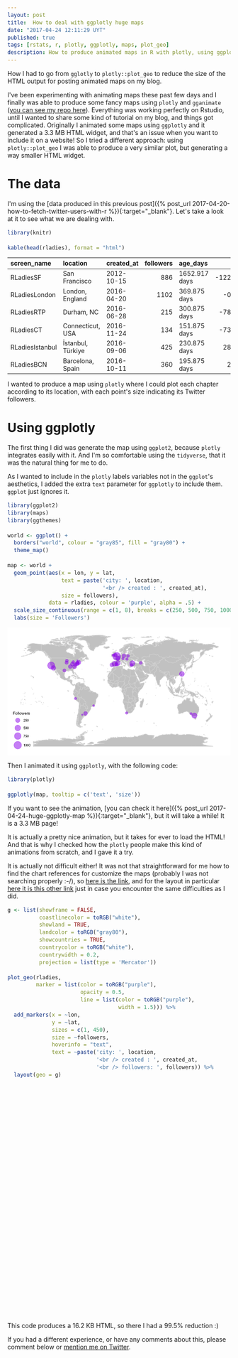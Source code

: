 ```yaml
---
layout: post
title:  How to deal with ggplotly huge maps
date: "2017-04-24 12:11:29 UYT"
published: true
tags: [rstats, r, plotly, ggplotly, maps, plot_geo]
description: How to produce animated maps in R with plotly, using ggplotly and plot_geo. While ggplotly is easier to use, it produces huge maps (using HTML widgets). Using plot_geo instead is incredibly more efficient.
---
```

How I had  to go from `gglotly` to `plotly::plot_geo` to reduce the size of the HTML output for posting animated maps on my blog.

<!--more-->
I've been experimenting with animating maps these past few days and I finally was able to produce some fancy maps using `plotly` and `gganimate` ([you can see my repo here](https://github.com/d4tagirl/R-Ladies-growth-maps)). Everything was working perfectly on Rstudio, until I wanted to share some kind of tutorial on my blog, and things got complicated. Originally I animated some maps using `ggplotly` and it generated a 3.3 MB HTML widget, and that's an issue when you want to include it on a website! So I tried a different approach: using `plotly::plot_geo` I was able to produce a very similar plot, but generating a way smaller HTML widget.

# The data

I'm using the [data produced in this previous post]({% post_url 2017-04-20-how-to-fetch-twitter-users-with-r %}){:target="_blank"}. Let's take a look at it to see what we are dealing with.




```r
library(knitr)

kable(head(rladies), format = "html")
```

<table>
 <thead>
  <tr>
   <th style="text-align:left;"> screen_name </th>
   <th style="text-align:left;"> location </th>
   <th style="text-align:left;"> created_at </th>
   <th style="text-align:right;"> followers </th>
   <th style="text-align:left;"> age_days </th>
   <th style="text-align:right;"> lon </th>
   <th style="text-align:right;"> lat </th>
  </tr>
 </thead>
<tbody>
  <tr>
   <td style="text-align:left;"> RLadiesSF </td>
   <td style="text-align:left;"> San Francisco </td>
   <td style="text-align:left;"> 2012-10-15 </td>
   <td style="text-align:right;"> 886 </td>
   <td style="text-align:left;"> 1652.917 days </td>
   <td style="text-align:right;"> -122.4194155 </td>
   <td style="text-align:right;"> 37.77493 </td>
  </tr>
  <tr>
   <td style="text-align:left;"> RLadiesLondon </td>
   <td style="text-align:left;"> London, England </td>
   <td style="text-align:left;"> 2016-04-20 </td>
   <td style="text-align:right;"> 1102 </td>
   <td style="text-align:left;"> 369.875 days </td>
   <td style="text-align:right;"> -0.1277583 </td>
   <td style="text-align:right;"> 51.50735 </td>
  </tr>
  <tr>
   <td style="text-align:left;"> RLadiesRTP </td>
   <td style="text-align:left;"> Durham, NC </td>
   <td style="text-align:left;"> 2016-06-28 </td>
   <td style="text-align:right;"> 215 </td>
   <td style="text-align:left;"> 300.875 days </td>
   <td style="text-align:right;"> -78.8986190 </td>
   <td style="text-align:right;"> 35.99403 </td>
  </tr>
  <tr>
   <td style="text-align:left;"> RLadiesCT </td>
   <td style="text-align:left;"> Connecticut, USA </td>
   <td style="text-align:left;"> 2016-11-24 </td>
   <td style="text-align:right;"> 134 </td>
   <td style="text-align:left;"> 151.875 days </td>
   <td style="text-align:right;"> -73.0877490 </td>
   <td style="text-align:right;"> 41.60322 </td>
  </tr>
  <tr>
   <td style="text-align:left;"> RLadiesIstanbul </td>
   <td style="text-align:left;"> İstanbul, Türkiye </td>
   <td style="text-align:left;"> 2016-09-06 </td>
   <td style="text-align:right;"> 425 </td>
   <td style="text-align:left;"> 230.875 days </td>
   <td style="text-align:right;"> 28.9783589 </td>
   <td style="text-align:right;"> 41.00824 </td>
  </tr>
  <tr>
   <td style="text-align:left;"> RLadiesBCN </td>
   <td style="text-align:left;"> Barcelona, Spain </td>
   <td style="text-align:left;"> 2016-10-11 </td>
   <td style="text-align:right;"> 360 </td>
   <td style="text-align:left;"> 195.875 days </td>
   <td style="text-align:right;"> 2.1734035 </td>
   <td style="text-align:right;"> 41.38506 </td>
  </tr>
</tbody>
</table>

I wanted to produce a map using `plotly` where I could plot each chapter according to its location, with each point's size indicating its Twitter followers. 

# Using ggplotly

The first thing I did was generate the map using `ggplot2`, because `plotly` integrates easily with it. And I'm so comfortable using the `tidyverse`, that it was the natural thing for me to do. 

As I wanted to include in the `plotly` labels variables not in the `ggplot`'s aesthetics, I added the extra `text` parameter for `ggplotly` to include them. `ggplot` just ignores it.


```r
library(ggplot2)
library(maps)
library(ggthemes)

world <- ggplot() +
  borders("world", colour = "gray85", fill = "gray80") +
  theme_map()

map <- world +
  geom_point(aes(x = lon, y = lat,
                 text = paste('city: ', location,
                              '<br /> created : ', created_at),
                 size = followers),
             data = rladies, colour = 'purple', alpha = .5) +
  scale_size_continuous(range = c(1, 8), breaks = c(250, 500, 750, 1000)) +
  labs(size = 'Followers')
```

<img src="/figure/source/how-to-deal-with-ggplotly-huge-maps/2017-04-26-how-to-deal-with-ggplotly-huge-maps/unnamed-chunk-2-1.png" style="display: block; margin: auto;" />

Then I animated it using `ggplotly`, with the following code:


```r
library(plotly)

ggplotly(map, tooltip = c('text', 'size'))
```

If you want to see the animation, [you can check it here]({% post_url 2017-04-24-huge-ggplotly-map %}){:target="_blank"}, but it will take a while! It is a 3.3 MB page!

It is actually a pretty nice animation, but it takes for ever to load the HTML! And that is why I checked how the `plotly` people make this kind of animations from scratch, and I gave it a try.

It is actually not difficult either! It was not that straightforward for me how to find the chart references for customize the maps (probably I was not searching properly :-/), so [here is the link](https://plot.ly/r/reference/), and for the layout in particular [here it is this other link](https://plot.ly/r/reference/#layout-geo/) just in case you encounter the same difficulties as I did.


```r
g <- list(showframe = FALSE,
          coastlinecolor = toRGB("white"),
          showland = TRUE,
          landcolor = toRGB("gray80"),
          showcountries = TRUE,
          countrycolor = toRGB("white"),
          countrywidth = 0.2,
          projection = list(type = 'Mercator'))

plot_geo(rladies,
         marker = list(color = toRGB("purple"),
                       opacity = 0.5,
                       line = list(color = toRGB("purple"),
                                   width = 1.5))) %>%
  add_markers(x = ~lon,
              y = ~lat,
              sizes = c(1, 450),
              size = ~followers,
              hoverinfo = "text",
              text = ~paste('city: ', location,
                            '<br /> created : ', created_at,
                            '<br /> followers: ', followers)) %>%
  layout(geo = g)
```

<!--html_preserve--><div id="122448892196" style="width:910px;height:520px;" class="plotly html-widget"></div>
<script type="application/json" data-for="122448892196">{"x":{"visdat":{"1224176c5235":["function () ","plotlyVisDat"]},"cur_data":"1224176c5235","attrs":{"1224176c5235":{"marker":{"color":"rgba(160,32,240,1)","opacity":0.5,"line":{"color":"rgba(160,32,240,1)","width":1.5}},"alpha":1,"sizes":[1,450],"x":{},"y":{},"type":"scatter","mode":"markers","size":{},"hoverinfo":"text","text":{}}},"layout":{"margin":{"b":40,"l":60,"t":25,"r":10},"mapType":"geo","geo":{"domain":{"x":[0,1],"y":[0,1]},"showframe":false,"coastlinecolor":"rgba(255,255,255,1)","showland":true,"landcolor":"rgba(204,204,204,1)","showcountries":true,"countrycolor":"rgba(255,255,255,1)","countrywidth":0.2,"projection":{"type":"Mercator"}},"dragmode":"zoom","showlegend":false},"source":"A","config":{"modeBarButtonsToAdd":[{"name":"Collaborate","icon":{"width":1000,"ascent":500,"descent":-50,"path":"M487 375c7-10 9-23 5-36l-79-259c-3-12-11-23-22-31-11-8-22-12-35-12l-263 0c-15 0-29 5-43 15-13 10-23 23-28 37-5 13-5 25-1 37 0 0 0 3 1 7 1 5 1 8 1 11 0 2 0 4-1 6 0 3-1 5-1 6 1 2 2 4 3 6 1 2 2 4 4 6 2 3 4 5 5 7 5 7 9 16 13 26 4 10 7 19 9 26 0 2 0 5 0 9-1 4-1 6 0 8 0 2 2 5 4 8 3 3 5 5 5 7 4 6 8 15 12 26 4 11 7 19 7 26 1 1 0 4 0 9-1 4-1 7 0 8 1 2 3 5 6 8 4 4 6 6 6 7 4 5 8 13 13 24 4 11 7 20 7 28 1 1 0 4 0 7-1 3-1 6-1 7 0 2 1 4 3 6 1 1 3 4 5 6 2 3 3 5 5 6 1 2 3 5 4 9 2 3 3 7 5 10 1 3 2 6 4 10 2 4 4 7 6 9 2 3 4 5 7 7 3 2 7 3 11 3 3 0 8 0 13-1l0-1c7 2 12 2 14 2l218 0c14 0 25-5 32-16 8-10 10-23 6-37l-79-259c-7-22-13-37-20-43-7-7-19-10-37-10l-248 0c-5 0-9-2-11-5-2-3-2-7 0-12 4-13 18-20 41-20l264 0c5 0 10 2 16 5 5 3 8 6 10 11l85 282c2 5 2 10 2 17 7-3 13-7 17-13z m-304 0c-1-3-1-5 0-7 1-1 3-2 6-2l174 0c2 0 4 1 7 2 2 2 4 4 5 7l6 18c0 3 0 5-1 7-1 1-3 2-6 2l-173 0c-3 0-5-1-8-2-2-2-4-4-4-7z m-24-73c-1-3-1-5 0-7 2-2 3-2 6-2l174 0c2 0 5 0 7 2 3 2 4 4 5 7l6 18c1 2 0 5-1 6-1 2-3 3-5 3l-174 0c-3 0-5-1-7-3-3-1-4-4-5-6z"},"click":"function(gd) { \n        // is this being viewed in RStudio?\n        if (location.search == '?viewer_pane=1') {\n          alert('To learn about plotly for collaboration, visit:\\n https://cpsievert.github.io/plotly_book/plot-ly-for-collaboration.html');\n        } else {\n          window.open('https://cpsievert.github.io/plotly_book/plot-ly-for-collaboration.html', '_blank');\n        }\n      }"}],"modeBarButtonsToRemove":["sendDataToCloud"]},"data":[{"marker":{"size":[361.91280653951,450,88.2715712988193,55.2388737511353,173.911898274296,147.404178019982,104.991825613079,101.321525885559,126.605812897366,157.191643960036,165.347865576748,101.321525885559,74.8138056312443,78.8919164396004,60.1326067211626,73.5903723887375,71.1435059037239,41.3732970027248,47.4904632152589,47.0826521344233,31.1780199818347,71.5513169845595,29.5467756584923,52.7920072661217,35.2561307901907,19.3514986376022,11.1952770208901,35.6639418710263,25.4686648501362,36.4795640326975,15.6811989100817,18.535876475931,7.93278837420527,2.63124432334242,1,142.102633969119,33.2170753860127],"sizemode":"area","fillcolor":"rgba(31,119,180,1)","color":"rgba(160,32,240,1)","opacity":0.5,"line":{"color":"rgba(160,32,240,1)","width":1.5}},"type":"scattergeo","mode":"markers","hoverinfo":"text","text":["city:  San Francisco <br /> created :  2012-10-15 <br /> followers:  886","city:  London, England <br /> created :  2016-04-20 <br /> followers:  1102","city:  Durham, NC <br /> created :  2016-06-28 <br /> followers:  215","city:  Connecticut, USA <br /> created :  2016-11-24 <br /> followers:  134","city:  İstanbul, Türkiye <br /> created :  2016-09-06 <br /> followers:  425","city:  Barcelona, Spain <br /> created :  2016-10-11 <br /> followers:  360","city:  New York <br /> created :  2016-09-01 <br /> followers:  256","city:  Boston, MA <br /> created :  2016-09-06 <br /> followers:  247","city:  Los Angeles, CA <br /> created :  2016-08-29 <br /> followers:  309","city:  Madrid, Spain <br /> created :  2016-09-03 <br /> followers:  384","city:  Melbourne, Victoria <br /> created :  2016-09-02 <br /> followers:  404","city:  Paris, France <br /> created :  2016-09-19 <br /> followers:  247","city:  Lisbon <br /> created :  2016-10-26 <br /> followers:  182","city:  Berlin, Deutschland <br /> created :  2016-10-03 <br /> followers:  192","city:  Valencia, España <br /> created :  2016-11-13 <br /> followers:  146","city:  Nashville, TN <br /> created :  2016-09-28 <br /> followers:  179","city:  Columbus, OH <br /> created :  2016-10-04 <br /> followers:  173","city:  Austin, TX <br /> created :  2016-12-15 <br /> followers:  100","city:  Ames, IA <br /> created :  2016-11-30 <br /> followers:  115","city:  Washington, DC <br /> created :  2016-12-08 <br /> followers:  114","city:  London, Ontario <br /> created :  2017-01-19 <br /> followers:  75","city:  Buenos Aires, Argentina <br /> created :  2017-01-05 <br /> followers:  174","city:  Dublin City, Ireland <br /> created :  2017-01-21 <br /> followers:  71","city:  Manchester, England <br /> created :  2016-10-08 <br /> followers:  128","city:  Tbilisi <br /> created :  2016-11-29 <br /> followers:  85","city:  Munich, Bavaria <br /> created :  2017-03-21 <br /> followers:  46","city:  Adelaide, South Australia <br /> created :  2017-02-20 <br /> followers:  26","city:  Twin Cities <br /> created :  2015-04-04 <br /> followers:  86","city:  Budapest, Magyarország <br /> created :  2017-01-23 <br /> followers:  61","city:  Izmir, Turkey <br /> created :  2016-10-19 <br /> followers:  88","city:  Lima, Peru <br /> created :  2016-10-08 <br /> followers:  37","city:  Cape Town, South Africa <br /> created :  2017-03-06 <br /> followers:  44","city:  Rio de Janeiro, Brazil <br /> created :  2017-01-15 <br /> followers:  18","city:  Santa Rosa, Argentina <br /> created :  2017-04-06 <br /> followers:  5","city:  Montreal <br /> created :  2017-04-13 <br /> followers:  1","city:  Taipei <br /> created :  2014-11-15 <br /> followers:  347","city:  Warsaw <br /> created :  2016-11-15 <br /> followers:  80"],"geo":"geo","lat":[37.7749295,51.5073509,35.9940329,41.6032207,41.0082376,41.3850639,40.7127837,42.3600825,34.0522342,40.4167754,-37.8136276,48.856614,38.7222524,52.5200066,39.4699075,36.1626638,39.9611755,30.267153,42.0307812,38.9071923,42.9849233,-34.6036844,53.3498053,53.4807593,41.7151377,48.1351253,-34.9284989,44.9374831,47.497912,38.423734,-12.0463731,-33.9248685,-22.9068467,-36.620922,45.5016889,25.0329694,52.2296756],"lon":[-122.4194155,-0.1277583,-78.898619,-73.087749,28.9783589,2.1734035,-74.0059413,-71.0588801,-118.2436849,-3.7037902,144.9630576,2.3522219,-9.1393366,13.404954,-0.3762881,-86.7816016,-82.9987942,-97.7430608,-93.6319131,-77.0368707,-81.2452768,-58.3815591,-6.2603097,-2.2426305,44.827096,11.5819806,138.6007456,-93.2009998,19.040235,27.142826,-77.042754,18.4240553,-43.1728965,-64.2912369,-73.567256,121.5654177,21.0122287],"frame":null}],"highlight":{"on":"plotly_selected","off":"plotly_relayout","persistent":false,"dynamic":false,"selectize":false,"opacityDim":0.2,"selected":{"opacity":1},"ctGroups":[]},"base_url":"https://plot.ly"},"evals":["config.modeBarButtonsToAdd.0.click"],"jsHooks":{"render":[{"code":"function(el, x) { var ctConfig = crosstalk.var('plotlyCrosstalkOpts').set({\"on\":\"plotly_selected\",\"off\":\"plotly_relayout\",\"persistent\":false,\"dynamic\":false,\"selectize\":false,\"opacityDim\":0.2,\"selected\":{\"opacity\":1}}); }","data":null}]}}</script><!--/html_preserve-->

This code produces a 16.2 KB HTML, so there I had a 99.5% reduction :)

If you had a different experience, or have any comments about this, please comment below or [mention me on Twitter](https://twitter.com/intent/tweet?user_id=114258616).
